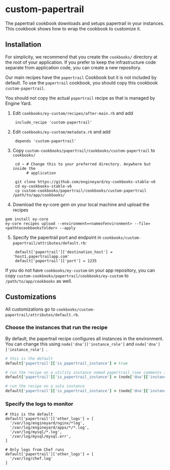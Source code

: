 # custom-papertrail

The papertrail cookbook downloads and setups papertrail in your instances. This cookbook shows how to wrap the cookbook to customize it.

## Installation

For simplicity, we recommend that you create the `cookbooks/` directory at the root of your application. If you prefer to keep the infrastructure code separate from application code, you can create a new repository.

Our main recipes have the `papertrail` Cookbook but it is not included by default. To use the `papertrail` cookbook, you should copy this cookbook `custom-papertrail`.

You should not copy the actual `papertrail` recipe as that is managed by Engine Yard.

1. Edit `cookbooks/ey-custom/recipes/after-main.rb` and add

        include_recipe 'custom-papertrail'

2. Edit `cookbooks/ey-custom/metadata.rb` and add

        depends 'custom-papertrail'

3. Copy `custom-cookbooks/papertrail/cookbooks/custom-papertrail` to `cookbooks/`

        cd ~ # Change this to your preferred directory. Anywhere but inside the
             # application

        git clone https://github.com/engineyard/ey-cookbooks-stable-v6
        cd ey-cookbooks-stable-v6
        cp custom-cookbooks/papertrail/cookbooks/custom-papertrail /path/to/app/cookbooks/

4. Download the ey-core gem on your local machine and upload the recipes

  ```
  gem install ey-core
  ey-core recipes upload --environment=<nameofenvironment> --file=<pathtocookbooksfolder> --apply
  ```

5. Specify the papertrail port and endpoint in
   `cookbooks/custom-papertrail/attributes/default.rb`:

        default['papertrail']['destination_host'] = 'host1.papertrailapp.com'
        default['papertrail']['port'] = 1235

If you do not have `cookbooks/ey-custom` on your app repository, you can copy
`custom-cookbooks/papertrail/cookbooks/ey-custom` to `/path/to/app/cookbooks` as well.

## Customizations

All customizations go to `cookbooks/custom-papertrail/attributes/default.rb`.

### Choose the instances that run the recipe

By default, the papertrail recipe configures all instances in the environment. You can change this using `node['dna']['instance_role']` and `node['dna']['instance_role'] `.

```ruby
# this is the default
default['papertrail']['is_papertrail_instance'] = true

# run the recipe on a utility instance named papertrail (see comments in custom-papertrail/attributes/default.rb)
default['papertrail']['is_papertrail_instance'] = (node['dna']['instance_role'] == 'util' && node['dna']['name'] == 'papertrail')

# run the recipe on a solo instance
default['papertrail']['is_papertrail_instance'] = (node['dna']['instance_role'] == 'solo')
```

### Specify the logs to monitor

    # this is the default
    default['papertrail']['other_logs'] = [
      '/var/log/engineyard/nginx/*log',
      '/var/log/engineyard/apps/*/*.log',
      '/var/log/mysql/*.log',
      '/var/log/mysql/mysql.err',
    ]

    # Only logs from Chef runs
    default['papertrail']['other_logs'] = [
      '/var/log/chef.log'
    ]
